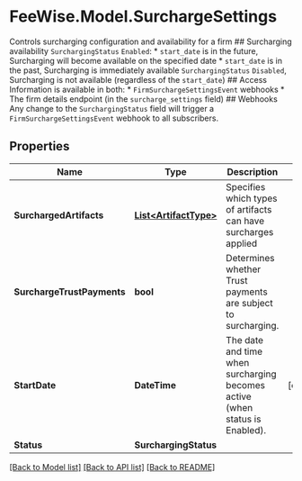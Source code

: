 # FeeWise.Model.SurchargeSettings
Controls surcharging configuration and availability for a firm  ## Surcharging availability  `SurchargingStatus` `Enabled`:   * `start_date` is in the future, Surcharging will become available on the specified date  * `start_date` is in the past,   Surcharging is immediately available  `SurchargingStatus` `Disabled`, Surcharging is not available (regardless of the `start_date`)   ## Access Information is available in both:   * `FirmSurchargeSettingsEvent` webhooks   * The firm details endpoint (in the `surcharge_settings` field)  ## Webhooks  Any change to the `SurchargingStatus` field will trigger a `FirmSurchargeSettingsEvent` webhook to all subscribers. 

## Properties

Name | Type | Description | Notes
------------ | ------------- | ------------- | -------------
**SurchargedArtifacts** | [**List&lt;ArtifactType&gt;**](ArtifactType.md) | Specifies which types of artifacts can have surcharges applied | 
**SurchargeTrustPayments** | **bool** | Determines whether Trust payments are subject to surcharging. | 
**StartDate** | **DateTime** | The date and time when surcharging becomes active (when status is Enabled). | [optional] 
**Status** | **SurchargingStatus** |  | 

[[Back to Model list]](../README.md#documentation-for-models) [[Back to API list]](../README.md#documentation-for-api-endpoints) [[Back to README]](../README.md)

